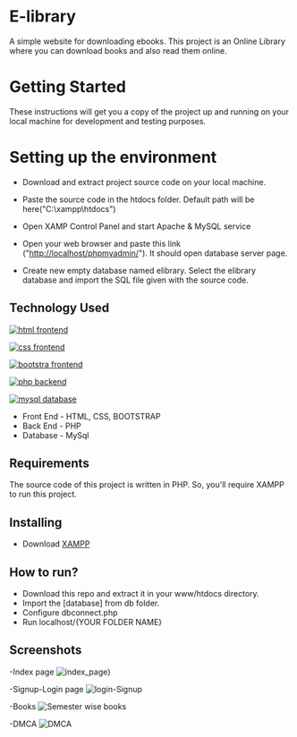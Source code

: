 
# E-library

A simple website for downloading ebooks. This project is an Online Library where you can download books and also read them online.

# Getting Started
 
These instructions will get you a copy of the project up and running on your local machine for development and testing purposes.

# Setting up the environment
 - Download and extract project source code on your local machine.
 - Paste the source code in the htdocs folder. Default path will be here("C:\xampp\htdocs")
 - Open XAMP Control Panel and start Apache & MySQL service

 - Open your web browser and paste this link ("[http://localhost/phpmyadmin/](http://localhost/phpmyadmin/)"). It should open database server page.
 - Create new empty database named elibrary. Select the elibrary database and import the SQL file given with the source code.


## Technology Used
[![html frontend](https://img.shields.io/badge/frontend-html-yellow.svg)](https://opensource.org/licenses/) 

[![css frontend](https://img.shields.io/badge/frontend-css-pink.svg)](http://www.gnu.org/licenses/agpl-3.0)

[![bootstra frontend](https://img.shields.io/badge/frontend-bootstrap-orange.svg)](https://opensource.org/licenses/)

[![php  backend](https://img.shields.io/badge/backend-php-blue.svg)](https://opensource.org/licenses/)

[![mysql database](https://img.shields.io/badge/databse-mysql-black.svg)](https://opensource.org/licenses/)

- Front End - HTML, CSS, BOOTSTRAP
- Back End - PHP
- Database - MySql

## Requirements

The source code of this project is written in PHP. So, you'll require XAMPP to run this project.

## Installing
- Download [XAMPP](http://localhost/phpmyadmin/)


## How to run?
- Download this repo and extract it in your www/htdocs directory.
- Import the [database] from db folder.
- Configure dbconnect.php
- Run localhost/{YOUR FOLDER NAME} 
## Screenshots

-Index page
![index_page](https://user-images.githubusercontent.com/104679743/166982701-67209691-74e7-40d1-981d-c796b03fafa0.jpg))

-Signup-Login page
![login-Signup](https://user-images.githubusercontent.com/104679743/166982916-82f31b1c-9550-4b98-b3f0-9c25295c21fd.png)

-Books
![Semester wise books](https://user-images.githubusercontent.com/104679743/166983021-cfca6d64-b1d1-44e0-8480-b41a399a3d6b.jpg)

-DMCA
![DMCA](https://user-images.githubusercontent.com/104679743/166983524-cbf1e075-c75c-47d6-a764-f166dfa07a94.jpg)



